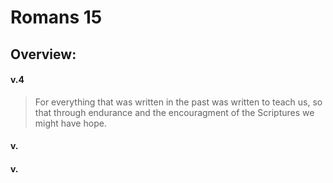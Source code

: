 # Romans 15

## Overview:



#### v.4
>For everything that was written in the past was written to teach us, so that through endurance and the encouragment of the Scriptures we might have hope.



#### v.
>

#### v.
>

